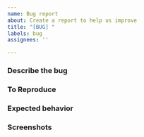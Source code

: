 ```yaml
---
name: Bug report
about: Create a report to help us improve
title: "[BUG] "
labels: bug
assignees: ''

---
```


### Describe the bug


### To Reproduce


### Expected behavior


### Screenshots

